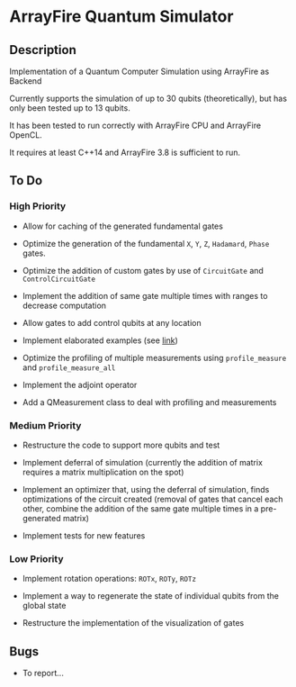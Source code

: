 ArrayFire Quantum Simulator
=============

## Description
Implementation of a Quantum Computer Simulation using ArrayFire as Backend

Currently supports the simulation of up to 30 qubits (theoretically), but has only been tested up to 13 qubits.

It has been tested to run correctly with ArrayFire CPU and ArrayFire OpenCL.

It requires at least C++14 and ArrayFire 3.8 is sufficient to run.

## To Do

### High Priority
* Allow for caching of the generated fundamental gates

* Optimize the generation of the fundamental `X`, `Y`, `Z`, `Hadamard`, `Phase` gates.

* Optimize the addition of custom gates by use of `CircuitGate` and `ControlCircuitGate`

* Implement the addition of same gate multiple times with ranges to decrease computation

* Allow gates to add control qubits at any location

* Implement elaborated examples (see [link](https://qiskit.org/textbook/ch-applications/algs_for_apps_index.html))

* Optimize the profiling of multiple measurements using `profile_measure` and `profile_measure_all`

* Implement the adjoint operator

* Add a QMeasurement class to deal with profiling and measurements

### Medium Priority
* Restructure the code to support more qubits and test

* Implement deferral of simulation (currently the addition of matrix requires a matrix multiplication on the spot)

* Implement an optimizer that, using the deferral of simulation, finds optimizations of the circuit created (removal of gates that cancel each other, combine the addition of the same gate multiple times in a pre-generated matrix)

* Implement tests for new features

### Low Priority
* Implement rotation operations: `ROTx`, `ROTy`, `ROTz`

* Implement a way to regenerate the state of individual qubits from the global state

* Restructure the implementation of the visualization of gates

## Bugs
* To report...